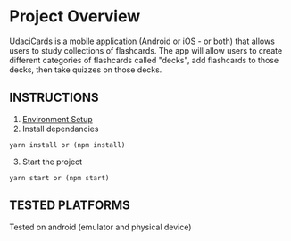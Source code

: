 # Project Overview
UdaciCards is a mobile application (Android or iOS - or both) that allows users to study collections of flashcards. The app will allow users to create different categories of flashcards called "decks", add flashcards to those decks, then take quizzes on those decks.

## INSTRUCTIONS
1. [Environment Setup](https://reactnative.dev/docs/environment-setup)
2. Install dependancies
```
yarn install or (npm install)
```
3. Start the project
```
yarn start or (npm start)
```

## TESTED PLATFORMS
Tested on android (emulator and physical device)
